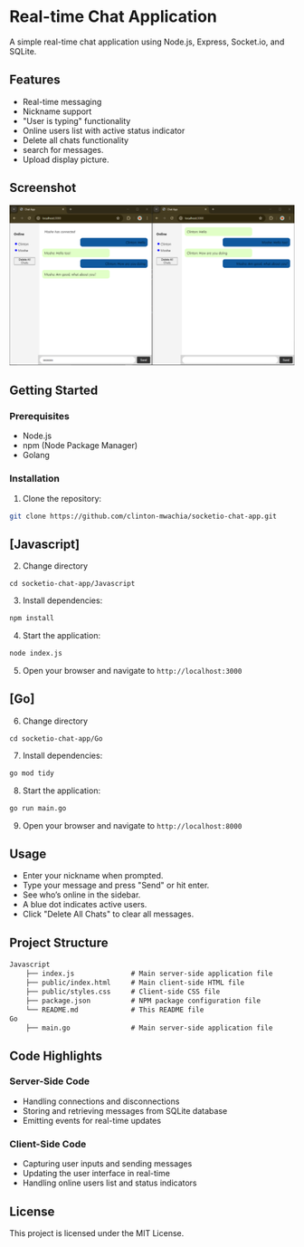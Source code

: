 # Real-time Chat Application

A simple real-time chat application using Node.js, Express, Socket.io, and SQLite.

## Features

- Real-time messaging
- Nickname support
- "User is typing" functionality
- Online users list with active status indicator
- Delete all chats functionality
- search for messages.
- Upload display picture.

## Screenshot

![Chat Application Screenshot](assets/Screenshot.png)

## Getting Started

### Prerequisites

- Node.js
- npm (Node Package Manager)
- Golang

### Installation

1. Clone the repository:

```bash
git clone https://github.com/clinton-mwachia/socketio-chat-app.git
```

## [Javascript]

2. Change directory

```
cd socketio-chat-app/Javascript
```

3. Install dependencies:

```bash
npm install
```

4. Start the application:

```bash
node index.js
```

5. Open your browser and navigate to `http://localhost:3000`

## [Go]

6. Change directory

```
cd socketio-chat-app/Go
```

7. Install dependencies:

```bash
go mod tidy
```

8. Start the application:

```bash
go run main.go
```

9. Open your browser and navigate to `http://localhost:8000`


## Usage

- Enter your nickname when prompted.
- Type your message and press "Send" or hit enter.
- See who’s online in the sidebar.
- A blue dot indicates active users.
- Click "Delete All Chats" to clear all messages.

## Project Structure

```plaintext
Javascript
    ├── index.js              # Main server-side application file
    ├── public/index.html     # Main client-side HTML file
    ├── public/styles.css     # Client-side CSS file
    ├── package.json          # NPM package configuration file
    └── README.md             # This README file
Go
    ├── main.go               # Main server-side application file
```

## Code Highlights

### Server-Side Code

- Handling connections and disconnections
- Storing and retrieving messages from SQLite database
- Emitting events for real-time updates

### Client-Side Code

- Capturing user inputs and sending messages
- Updating the user interface in real-time
- Handling online users list and status indicators

## License

This project is licensed under the MIT License.


